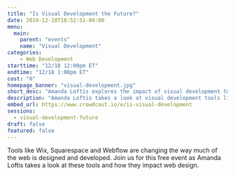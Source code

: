 ```yaml
---
title: "Is Visual Development the Future?"
date: 2019-12-18T18:52:51-04:00
menu:
  main:
    parent: "events"
    name: "Visual Development"
categories:
    - Web Development
starttime: "12/18 12:00pm ET"
endtime: "12/18 1:00pm ET"
cost: "0"
homepage_banner: "visual-development.jpg"
short_desc: "Amanda Loftis explores the impact of visual development tools on web development."
description: "Amanda Loftis takes a look at visual development tools like Wix, Squarespace, and Webflow and how they impact web design."
embed_url: https://www.crowdcast.io/e/is-visual-development
sessions:
  - visual-development-future
draft: false
featured: false
---
```


Tools like Wix, Squarespace and Webflow are changing the way much of the web is designed and developed. Join us for this free event as Amanda Loftis takes a look at these tools and how they impact web design.